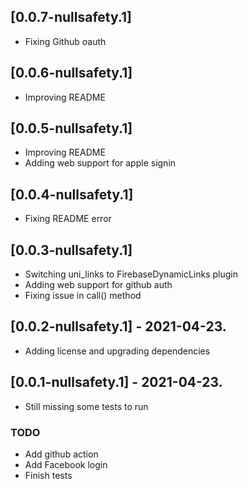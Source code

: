## [0.0.7-nullsafety.1]

* Fixing Github oauth

## [0.0.6-nullsafety.1]

* Improving README

## [0.0.5-nullsafety.1]

* Improving README
* Adding web support for apple signin

## [0.0.4-nullsafety.1]

* Fixing README error

## [0.0.3-nullsafety.1]

* Switching uni_links to FirebaseDynamicLinks plugin
* Adding web support for github auth
* Fixing issue in call() method

## [0.0.2-nullsafety.1] - 2021-04-23.

* Adding license and upgrading dependencies

## [0.0.1-nullsafety.1] - 2021-04-23.

* Still missing some tests to run
### TODO
- Add github action
- Add Facebook login
- Finish tests
